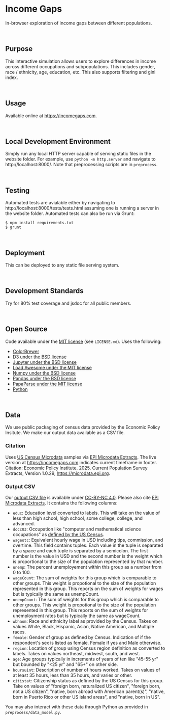 Income Gaps
================================================================================
In-browser exploration of income gaps between different populations.

<br>

Purpose
--------------------------------------------------------------------------------
This interactive simulation allows users to explore differences in income across different occupations and subpopulations. This includes gender, race / ethnicity, age, education, etc. This also supports filtering and gini index.

<br>

Usage
--------------------------------------------------------------------------------
Available online at https://incomegaps.com.

<br>

Local Development Environment
--------------------------------------------------------------------------------
Simply run any local HTTP server capable of serving static files in the website folder. For example, use `python -m http.server` and navigate to http://localhost:8000/. Note that preprocessing scripts are in `preprocess`.


<br>

Testing
--------------------------------------------------------------------------------
Automated tests are avialable either by navigating to http://localhost:8000/tests/tests.html assuming one is running a server in the website folder. Automated tests can also be run via Grunt:

```
$ npm install requirements.txt
$ grunt
```

<br>

Deployment
--------------------------------------------------------------------------------
This can be deployed to any static file serving system.

<br>

Development Standards
--------------------------------------------------------------------------------
Try for 80% test coverage and jsdoc for all public members.

<br>

Open Source
--------------------------------------------------------------------------------
Code available under the [MIT license](https://mit-license.org/) (see `LICENSE.md`). Uses the following:

 - [ColorBrewer](https://colorbrewer2.org)
 - [D3 under the BSD license](https://d3js.org)
 - [Jupyter under the BSD license](https://jupyter.org/)
 - [Load Awesome under the MIT license](http://github.danielcardoso.net/load-awesome/)
 - [Numpy under the BSD license](https://numpy.org)
 - [Pandas under the BSD license](https://pandas.pydata.org)
 - [PapaParse under the MIT license](https://www.papaparse.com/)
 - [Python](https://www.python.org/)

<br>

Data
--------------------------------------------------------------------------------
We use public packaging of census data provided by the Economic Policy Insitute. We make our output data available as a CSV file.

### Citation
Uses [US Census Microdata](https://www.census.gov/programs-surveys/acs/microdata.html) samples via [EPI Microdata Extracts](https://microdata.epi.org). The live version at https://incomegaps.com indicates current timeframe in footer. Citation: Economic Policy Institute. 2025. Current Population Survey Extracts, Version 1.0.29, https://microdata.epi.org.

### Output CSV
Our [output CSV file](https://incomegaps.com/data.csv) is available under [CC-BY-NC 4.0](https://creativecommons.org/licenses/by-nc/4.0/deed.en). Please also cite [EPI Microdata Extracts](https://microdata.epi.org). It contains the following columns:

 - `educ`: Education level converted to labels. This will take on the value of less than high school, high school, some college, college, and advanced.
 - `docc03`: Occupation like "computer and mathematical science occupations" as [defined by the US Census](https://www.census.gov/topics/employment/industry-occupation/guidance/code-lists.html).
 - `wageotc`: Equivalent hourly wage in USD including tips, commission, and overtime. This field contains tuples. Each value in the tuple is separated by a space and each tuple is separated by a semicolon. The first number is the value in USD and the second number is the weight which is proportional to the size of the population represented by that number.
 - `unemp`: The percent unemployement within this group as a number from 0 to 100.
 - `wageCount`: The sum of weights for this group which is comparable to other groups. This weight is propotional to the size of the population represented in this group. This reports on the sum of weights for wages but is typically the same as unempCount.
 - `unempCount`: The sum of weights for this group which is comparable to other groups. This weight is propotional to the size of the population represented in this group. This reports on the sum of weights for unemployment rates but is typically the same as wageCount.
 - `wbhaom`: Race and ethnicity label as provided by the Census. Takes on values White, Black, Hispanic, Asian, Native American, and Multiple races.
 - `female`: Gender of group as defined by Census. Indication of if the respondent's sex is listed as female. Female if yes and Male otherwise.
 - `region`: Location of group using Census region definition as converted to labels. Takes on values northeast, midwest, south, and west.
 - `age`: Age groups typically in increments of years of ten like "45-55 yr" but bounded by "<25 yr" and "65+" on other side.
 - `hoursuint`: Description of number of hours worked. Takes on values of at least 35 hours, less than 35 hours, and varies or other.
 - `citistat`: Citizenship status as defined by the US Census for this group. Take on values of "foreign born, naturalized US citizen", "foreign born, not a US citizen", "native, born abroad with American parent(s)", "native, born in Puerto Rico or other US island areas", and "native, born in US".

You may also interact with these data through Python as provided in `preprocess/data_model.py`.
